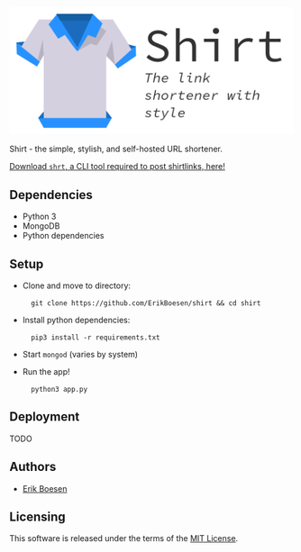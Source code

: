 ![Shirt Logo](logo.png)

Shirt - the simple, stylish, and self-hosted URL shortener.

[Download `shrt`, a CLI tool required to post shirtlinks, here!](https://github.com/ErikBoesen/shrt)

## Dependencies
* Python 3
* MongoDB
* Python dependencies

## Setup
* Clone and move to directory:

        git clone https://github.com/ErikBoesen/shirt && cd shirt

* Install python dependencies:

        pip3 install -r requirements.txt

* Start `mongod` (varies by system)
* Run the app!

        python3 app.py

## Deployment
TODO

## Authors
* [Erik Boesen](https://github.com/ErikBoesen)

## Licensing
This software is released under the terms of the [MIT License](LICENSE).
